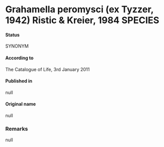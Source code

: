 # Grahamella peromysci (ex Tyzzer, 1942) Ristic & Kreier, 1984 SPECIES

#### Status
SYNONYM

#### According to
The Catalogue of Life, 3rd January 2011

#### Published in
null

#### Original name
null

### Remarks
null
